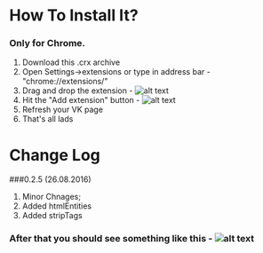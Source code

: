 # How To Install It?
### Only for Chrome.

1. Download this .crx archive
2. Open Settings->extensions or type in address bar - "chrome://extensions/"
3. Drag and drop the extension - ![alt text](https://scrstorage.s3.amazonaws.com/blz100516.png "Drag and Drop")
4. Hit the "Add extension" button - ![alt text](https://scrstorage.s3.amazonaws.com/8n9rf0516.png "Push the button")
5. Refresh your VK page
6. That's all lads


# Change Log
###0.2.5 (26.08.2016)
1. Minor Chnages;
2. Added htmlEntities
3. Added stripTags

### After that you should see something like this - ![alt text](https://scrstorage.s3.amazonaws.com/nqdeb0516.png "Refresh the vk feed")